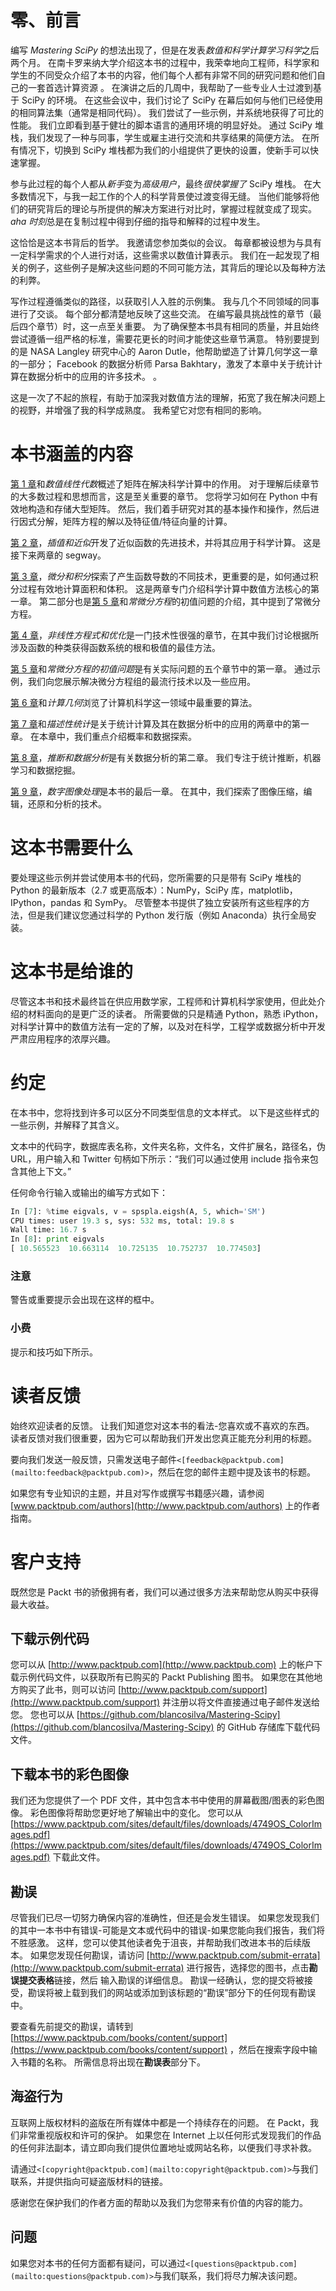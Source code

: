 # 零、前言

编写 *Mastering SciPy* 的想法出现了，但是在发表*数值和科学计算学习科学*之后两个月。 在南卡罗来纳大学介绍这本书的过程中，我荣幸地向工程师，科学家和学生的不同受众介绍了本书的内容，他们每个人都有非常不同的研究问题和他们自己的一套首选计算资源 。 在演讲之后的几周中，我帮助了一些专业人士过渡到基于 SciPy 的环境。 在这些会议中，我们讨论了 SciPy 在幕后如何与他们已经使用的相同算法集（通常是相同代码）。 我们尝试了一些示例，并系统地获得了可比的性能。 我们立即看到基于健壮的脚本语言的通用环境的明显好处。 通过 SciPy 堆栈，我们发现了一种与同事，学生或雇主进行交流和共享结果的简便方法。 在所有情况下，切换到 SciPy 堆栈都为我们的小组提供了更快的设置，使新手可以快速掌握。

参与此过程的每个人都从*新手*变为*高级用户*，最终*很快掌握了* SciPy 堆栈。 在大多数情况下，与我一起工作的个人的科学背景使过渡变得无缝。 当他们能够将他们的研究背后的理论与所提供的解决方案进行对比时，掌握过程就变成了现实。 *aha 时刻*总是在复制过程中得到仔细的指导和解释的过程中发生。

这恰恰是这本书背后的哲学。 我邀请您参加类似的会议。 每章都被设想为与具有一定科学需求的个人进行对话，这些需求以数值计算表示。 我们在一起发现了相关的例子，这些例子是解决这些问题的不同可能方法，其背后的理论以及每种方法的利弊。

写作过程遵循类似的路径，以获取引人入胜的示例集。 我与几个不同领域的同事进行了交谈。 每个部分都清楚地反映了这些交流。 在编写最具挑战性的章节（最后四个章节）时，这一点至关重要。 为了确保整本书具有相同的质量，并且始终尝试遵循一组严格的标准，需要花更长的时间才能使这些章节满意。 特别要提到的是 NASA Langley 研究中心的 Aaron Dutle，他帮助塑造了计算几何学这一章的一部分； Facebook 的数据分析师 Parsa Bakhtary，激发了本章中关于统计计算在数据分析中的应用的许多技术。 。

这是一次了不起的旅程，有助于加深我对数值方法的理解，拓宽了我在解决问题上的视野，并增强了我的科学成熟度。 我希望它对您有相同的影响。

# 本书涵盖的内容

[第 1 章](../Text/1.xhtml#aid-DB7S2 "Chapter 1\. Numerical Linear Algebra")和*数值线性代数*概述了矩阵在解决科学计算中的作用。 对于理解后续章节的大多数过程和思想而言，这是至关重要的章节。 您将学习如何在 Python 中有效地构造和存储大型矩阵。 然后，我们着手研究对其的基本操作和操作，然后进行因式分解，矩阵方程的解以及特征值/特征向量的计算。

[第 2 章](../Text/2.xhtml#aid-K0RQ2 "Chapter 2\. Interpolation and Approximation")，*插值和近似*开发了近似函数的先进技术，并将其应用于科学计算。 这是接下来两章的 segway。

[第 3 章](../Text/3.xhtml#aid-NQU21 "Chapter 3\. Differentiation and Integration")，*微分和积分*探索了产生函数导数的不同技术，更重要的是，如何通过积分过程有效地计算面积和体积。 这是两章专门介绍科学计算中数值方法核心的第一章。 第二部分也是[第 5 章](../Text/5.xhtml#aid-VF2I1 "Chapter 5\. Initial Value Problems for Ordinary Differential Equations")和*常微分方程*的初值问题的介绍，其中提到了常微分方程。

[第 4 章](../Text/4.xhtml#aid-RL0A2 "Chapter 4\. Nonlinear Equations and Optimization")，*非线性方程式和优化*是一门技术性很强的章节，在其中我们讨论根据所涉及函数的种类获得函数系统的根和极值的最佳方法。

[第 5 章](../Text/5.xhtml#aid-VF2I1 "Chapter 5\. Initial Value Problems for Ordinary Differential Equations")和*常微分方程的初值问题*是有关实际问题的五个章节中的第一章。 通过示例，我们向您展示解决微分方程组的最流行技术以及一些应用。

[第 6 章](../Text/6.xhtml#aid-1394Q2 "Chapter 6\. Computational Geometry")和*计算几何*浏览了计算机科学这一领域中最重要的算法。

[第 7 章](../Text/7.xhtml#aid-164MG2 "Chapter 7\. Descriptive Statistics")和*描述性统计*是关于统计计算及其在数据分析中的应用的两章中的第一章。 在本章中，我们重点介绍概率和数据探索。

[第 8 章](../Text/8.xhtml#aid-19UOO2 "Chapter 8\. Inference and Data Analysis")，*推断和数据分析*是有关数据分析的第二章。 我们专注于统计推断，机器学习和数据挖掘。

[第 9 章](../Text/9.xhtml#aid-1CQAE1 "Chapter 9\. Mathematical Imaging")，*数字图像处理*是本书的最后一章。 在其中，我们探索了图像压缩，编辑，还原和分析的技术。

# 这本书需要什么

要处理这些示例并尝试使用本书的代码，您所需要的只是带有 SciPy 堆栈的 Python 的最新版本（2.7 或更高版本）：NumPy，SciPy 库，matplotlib，IPython，pandas 和 SymPy。 尽管整本书提供了独立安装所有这些程序的方法，但是我们建议您通过科学的 Python 发行版（例如 Anaconda）执行全局安装。

# 这本书是给谁的

尽管这本书和技术最终旨在供应用数学家，工程师和计算机科学家使用，但此处介绍的材料面向的是更广泛的读者。 所需要做的只是精通 Python，熟悉 iPython，对科学计算中的数值方法有一定的了解，以及对在科学，工程学或数据分析中开发严肃应用程序的浓厚兴趣。

# 约定

在本书中，您将找到许多可以区分不同类型信息的文本样式。 以下是这些样式的一些示例，并解释了其含义。

文本中的代码字，数据库表名称，文件夹名称，文件名，文件扩展名，路径名，伪 URL，用户输入和 Twitter 句柄如下所示：“我们可以通过使用 include 指令来包含其他上下文。”

任何命令行输入或输出的编写方式如下：

```py
In [7]: %time eigvals, v = spspla.eigsh(A, 5, which='SM')
CPU times: user 19.3 s, sys: 532 ms, total: 19.8 s
Wall time: 16.7 s
In [8]: print eigvals
[ 10.565523  10.663114  10.725135  10.752737  10.774503]

```

### 注意

警告或重要提示会出现在这样的框中。

### 小费

提示和技巧如下所示。

# 读者反馈

始终欢迎读者的反馈。 让我们知道您对这本书的看法-您喜欢或不喜欢的东西。 读者反馈对我们很重要，因为它可以帮助我们开发出您真正能充分利用的标题。

要向我们发送一般反馈，只需发送电子邮件`<[feedback@packtpub.com](mailto:feedback@packtpub.com)>`，然后在您的邮件主题中提及该书的标题。

如果您有专业知识的主题，并且对写作或撰写书籍感兴趣，请参阅 [www.packtpub.com/authors](http://www.packtpub.com/authors) 上的作者指南。

# 客户支持

既然您是 Packt 书的骄傲拥有者，我们可以通过很多方法来帮助您从购买中获得最大收益。

## 下载示例代码

您可以从 [http://www.packtpub.com](http://www.packtpub.com) 上的帐户下载示例代码文件，以获取所有已购买的 Packt Publishing 图书。 如果您在其他地方购买了此书，则可以访问 [http://www.packtpub.com/support](http://www.packtpub.com/support) 并注册以将文件直接通过电子邮件发送给您。 您也可以从 [https://github.com/blancosilva/Mastering-Scipy](https://github.com/blancosilva/Mastering-Scipy) 的 GitHub 存储库下载代码文件。

## 下载本书的彩色图像

我们还为您提供了一个 PDF 文件，其中包含本书中使用的屏幕截图/图表的彩色图像。 彩色图像将帮助您更好地了解输出中的变化。 您可以从 [https://www.packtpub.com/sites/default/files/downloads/4749OS_ColorImages.pdf](https://www.packtpub.com/sites/default/files/downloads/4749OS_ColorImages.pdf) 下载此文件。

## 勘误

尽管我们已尽一切努力确保内容的准确性，但还是会发生错误。 如果您发现我们的其中一本书中有错误-可能是文本或代码中的错误-如果您能向我们报告，我们将不胜感激。 这样，您可以使其他读者免于沮丧，并帮助我们改进本书的后续版本。 如果您发现任何勘误，请访问 [http://www.packtpub.com/submit-errata](http://www.packtpub.com/submit-errata) 进行报告，选择您的图书，点击**勘误提交表格**链接，然后 输入勘误的详细信息。 勘误一经确认，您的提交将被接受，勘误将被上载到我们的网站或添加到该标题的“勘误”部分下的任何现有勘误中。

要查看先前提交的勘误，请转到 [https://www.packtpub.com/books/content/support](https://www.packtpub.com/books/content/support) ，然后在搜索字段中输入书籍的名称。 所需信息将出现在**勘误表**部分下。

## 海盗行为

互联网上版权材料的盗版在所有媒体中都是一个持续存在的问题。 在 Packt，我们非常重视版权和许可的保护。 如果您在 Internet 上以任何形式发现我们的作品的任何非法副本，请立即向我们提供位置地址或网站名称，以便我们寻求补救。

请通过`<[copyright@packtpub.com](mailto:copyright@packtpub.com)>`与我们联系，并提供指向可疑盗版材料的链接。

感谢您在保护我们的作者方面的帮助以及我们为您带来有价值的内容的能力。

## 问题

如果您对本书的任何方面都有疑问，可以通过`<[questions@packtpub.com](mailto:questions@packtpub.com)>`与我们联系，我们将尽力解决该问题。